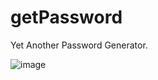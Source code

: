 # getPassword
Yet Another Password Generator.

![image](https://github.com/git-pixel22/getPassword/assets/84857474/a6f4803b-6223-42db-ac03-f84f6fac2163)
